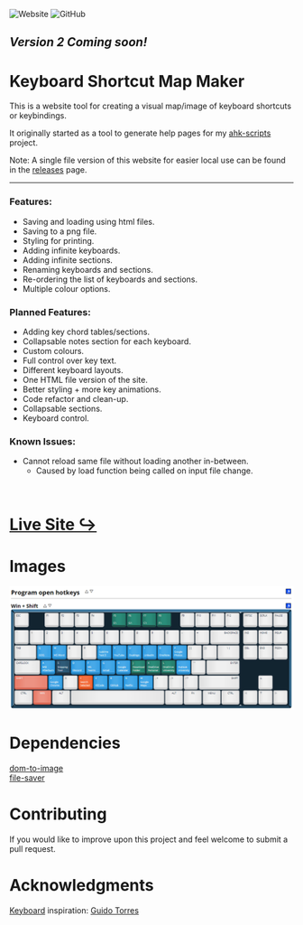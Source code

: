 ![Website](https://img.shields.io/website?url=https%3A%2F%2Farchie-adams.github.io%2Fkeyboard-shortcut-map-maker%2F)
![GitHub](https://img.shields.io/github/license/archie-adams/keyboard-shortcut-map-maker)

## *Version 2 Coming soon!*

# Keyboard Shortcut Map Maker

This is a website tool for creating a visual map/image of keyboard shortcuts or keybindings.  

It originally started as a tool to generate help pages for my [ahk-scripts](https://github.com/Archie-Adams/ahk-scripts) project.  

Note: A single file version of this website for easier local use can be found in the [releases](https://github.com/Archie-Adams/keyboard-shortcut-map-maker/releases) page.  

---

### Features:
- Saving and loading using html files.
- Saving to a png file.
- Styling for printing.
- Adding infinite keyboards.
- Adding infinite sections.
- Renaming keyboards and sections.
- Re-ordering the list of keyboards and sections.
- Multiple colour options.

### Planned Features:
- Adding key chord tables/sections.
- Collapsable notes section for each keyboard.
- Custom colours.
- Full control over key text.
- Different keyboard layouts.
- One HTML file version of the site.
- Better styling + more key animations.
- Code refactor and clean-up.
- Collapsable sections.
- Keyboard control.

### Known Issues:
- Cannot reload same file without loading another in-between.
  - Caused by load function being called on input file change.

&nbsp;

# [Live Site ↪](https://archie-adams.github.io/keyboard-shortcut-map-maker/)

# Images

![A keyboard with the key text being its keyboard shortcut function.](images/readmeimage.png "")  

# Dependencies

[dom-to-image](https://github.com/tsayen/dom-to-image)  
[file-saver](https://github.com/eligrey/FileSaver.js/)  

# Contributing

If you would like to improve upon this project and feel welcome to submit a pull request.  

# Acknowledgments
[Keyboard](https://github.com/guido732/mechanical-keyboard) inspiration: [Guido Torres](https://github.com/guido732)  
